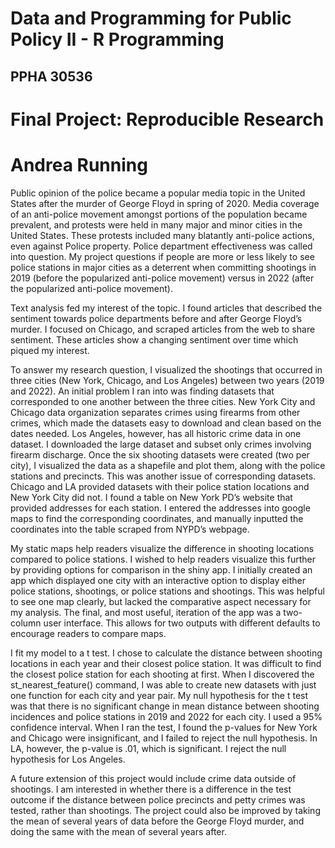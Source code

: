 # Data and Programming for Public Policy II - R Programming
## PPHA 30536
 
# Final Project: Reproducible Research
# Andrea Running

Public opinion of the police became a popular media topic in the United States after the murder of George Floyd in spring of 2020.  Media coverage of an anti-police movement amongst portions of the population became prevalent, and protests were held in many major and minor cities in the United States.  These protests included many blatantly anti-police actions, even against Police property. Police department effectiveness was called into question. My project questions if people are more or less likely to see police stations in major cities as a deterrent when committing shootings in 2019 (before the popularized anti-police movement) versus in 2022 (after the popularized anti-police movement).  

Text analysis fed my interest of the topic.  I found articles that described the sentiment towards police departments before and after George Floyd’s murder.  I focused on Chicago, and scraped articles from the web to share sentiment.  These articles show a changing sentiment over time which piqued my interest. 

To answer my research question, I visualized the shootings that occurred in three cities (New York, Chicago, and Los Angeles) between two years (2019 and 2022).  An initial problem I ran into was finding datasets that corresponded to one another between the three cities.  New York City and Chicago data organization separates crimes using firearms from other crimes, which made the datasets easy to download and clean based on the dates needed.  Los Angeles, however, has all historic crime data in one dataset.  I downloaded the large dataset and subset only crimes involving firearm discharge.  Once the six shooting datasets were created (two per city), I visualized the data as a shapefile and plot them, along with the police stations and precincts.  This was another issue of corresponding datasets. Chicago and LA provided datasets with their police station locations and New York City did not.  I found a table on New York PD’s website that provided addresses for each station.  I entered the addresses into google maps to find the corresponding coordinates, and manually inputted the coordinates into the table scraped from NYPD’s webpage.

My static maps help readers visualize the difference in shooting locations compared to police stations. I wished to help readers visualize this further by providing options for comparison in the shiny app.  I initially created an app  which displayed one city with an interactive option to display either police stations, shootings, or police stations and shootings.  This was helpful to see one map clearly, but lacked the comparative aspect necessary for my analysis.  The final, and most useful, iteration of the app was a two-column user interface. This allows for two outputs with different defaults to encourage readers to compare maps. 

I fit my model to a t test.  I chose to calculate the distance between shooting locations in each year and their closest police station.  It was difficult to find the closest police station for each shooting at first.  When I discovered the st_nearest_feature() command, I was able to create new datasets with  just one function for each city and year pair. My null hypothesis for the t test was that there is no significant change in mean distance between shooting incidences and police stations in 2019 and 2022 for each city.  I used a 95% confidence interval.  When I ran the test, I found the p-values for New York and Chicago were insignificant, and I failed to reject the null hypothesis.  In LA, however, the p-value is .01, which is significant.  I reject the null hypothesis for Los Angeles.   

A future extension of this project would include crime data outside of shootings.  I am interested in whether there is a difference in the test outcome if the distance between police precincts and petty crimes was tested, rather than shootings.  The project could also be improved by taking the mean of several years of data before the George Floyd murder, and  doing the same with the mean of several years after.  
